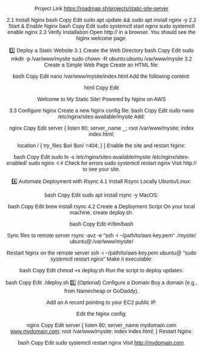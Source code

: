 Project Link https://roadmap.sh/projects/static-site-server

2.1 Install Nginx bash Copy Edit sudo apt update && sudo apt install nginx -y 2.2 Start & Enable Nginx bash Copy Edit sudo systemctl start nginx sudo systemctl enable nginx 2.3 Verify Installation Open http:// in a browser. You should see the Nginx welcome page.

3️⃣ Deploy a Static Website 3.1 Create the Web Directory bash Copy Edit sudo mkdir -p /var/www/mysite sudo chown -R ubuntu:ubuntu /var/www/mysite 3.2 Create a Simple Web Page Create an HTML file:

bash Copy Edit nano /var/www/mysite/index.html Add the following content:

html Copy Edit

<title>My Static Site</title> <style>body { text-align: center; font-family: Arial; }</style>
Welcome to My Static Site!
Powered by Nginx on AWS

3.3 Configure Nginx Create a new Nginx config file:
bash Copy Edit sudo nano /etc/nginx/sites-available/mysite Add:

nginx Copy Edit server { listen 80; server_name _; root /var/www/mysite; index index.html;

location / {
    try_files $uri $uri/ =404;
}
} Enable the site and restart Nginx:

bash Copy Edit sudo ln -s /etc/nginx/sites-available/mysite /etc/nginx/sites-enabled/ sudo nginx -t # Check for errors sudo systemctl restart nginx Visit http:// to see your site.

4️⃣ Automate Deployment with Rsync 4.1 Install Rsync Locally Ubuntu/Linux:

bash Copy Edit sudo apt install rsync -y MacOS:

bash Copy Edit brew install rsync 4.2 Create a Deployment Script On your local machine, create deploy.sh:

bash Copy Edit #!/bin/bash

Sync files to remote server
rsync -avz -e "ssh -i ~/path/to/aws-key.pem" ./mysite/ ubuntu@:/var/www/mysite/

Restart Nginx on the remote server
ssh -i ~/path/to/aws-key.pem ubuntu@ "sudo systemctl restart nginx" Make it executable:

bash Copy Edit chmod +x deploy.sh Run the script to deploy updates:

bash Copy Edit ./deploy.sh 5️⃣ (Optional) Configure a Domain Buy a domain (e.g., from Namecheap or GoDaddy).

Add an A record pointing to your EC2 public IP.

Edit the Nginx config:

nginx Copy Edit server { listen 80; server_name mydomain.com www.mydomain.com; root /var/www/mysite; index index.html; } Restart Nginx:

bash Copy Edit sudo systemctl restart nginx Visit http://mydomain.com.
